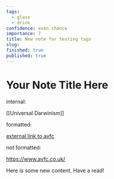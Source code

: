 ```yaml
---
tags:
  - glass
  - drink
confidence: even chance
importance: 7
title: New note for testing tags
slug: 
finished: true
published: true
---
```


# Your Note Title Here

internal:

[[Universal Darwinism]]

formatted:  

[external link to avfc](https://www.avfc.co.uk/)

not formatted:

https://www.avfc.co.uk/ 

Here is some new content. Have a read!
